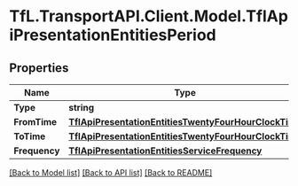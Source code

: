 # TfL.TransportAPI.Client.Model.TflApiPresentationEntitiesPeriod
## Properties

Name | Type | Description | Notes
------------ | ------------- | ------------- | -------------
**Type** | **string** |  | [optional] 
**FromTime** | [**TflApiPresentationEntitiesTwentyFourHourClockTime**](TflApiPresentationEntitiesTwentyFourHourClockTime.md) |  | [optional] 
**ToTime** | [**TflApiPresentationEntitiesTwentyFourHourClockTime**](TflApiPresentationEntitiesTwentyFourHourClockTime.md) |  | [optional] 
**Frequency** | [**TflApiPresentationEntitiesServiceFrequency**](TflApiPresentationEntitiesServiceFrequency.md) |  | [optional] 

[[Back to Model list]](../../TfL.TransportAPI.Client/docs/README.md#documentation-for-models) [[Back to API list]](../../TfL.TransportAPI.Client/docs/README.md#documentation-for-api-endpoints) [[Back to README]](../../TfL.TransportAPI.Client/docs/README.md)

